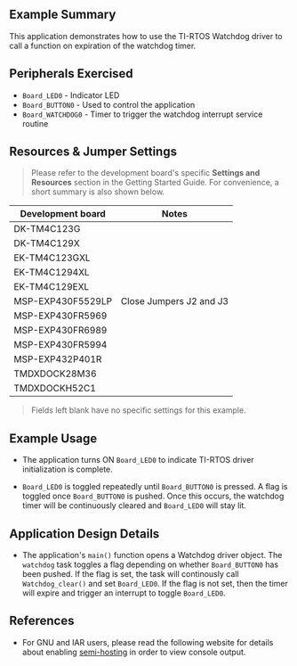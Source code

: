 ## Example Summary

This application demonstrates how to use the TI-RTOS Watchdog driver to call a
function on expiration of the watchdog timer.

## Peripherals Exercised

* `Board_LED0`      - Indicator LED
* `Board_BUTTON0`   - Used to control the application
* `Board_WATCHDOG0` - Timer to trigger the watchdog interrupt service routine

## Resources & Jumper Settings

> Please refer to the development board's specific __Settings and Resources__
> section in the Getting Started Guide. For convenience, a short summary is also
> shown below.

|Development board |   Notes |
|------------------| --------|
| DK-TM4C123G      |  |
| DK-TM4C129X      |  |
| EK-TM4C123GXL    |  |
| EK-TM4C1294XL    |  |
| EK-TM4C129EXL    |  |
| MSP-EXP430F5529LP| Close Jumpers J2 and J3  |
| MSP-EXP430FR5969 |  |
| MSP-EXP430FR6989 |  |
| MSP-EXP430FR5994 |  |
| MSP-EXP432P401R  |  |
| TMDXDOCK28M36    |  |
| TMDXDOCKH52C1    |  |

> Fields left blank have no specific settings for this example.

## Example Usage

* The application turns ON `Board_LED0` to indicate TI-RTOS driver
initialization is complete.

* `Board_LED0` is toggled repeatedly until `Board_BUTTON0` is pressed. A flag is
toggled once `Board_BUTTON0` is pushed. Once this occurs, the watchdog timer will
be continuously cleared and `Board_LED0` will stay lit.

## Application Design Details

* The application's `main()` function opens a Watchdog driver object. The
`watchdog` task toggles a flag depending on whether `Board_BUTTON0` has been
pushed. If the flag is set, the task will continously call `Watchdog_clear()`
and set `Board_LED0`. If the flag is not set, then the timer will expire and
trigger an interrupt to toggle `Board_LED0`.

## References

* For GNU and IAR users, please read the following website for details
  about enabling [semi-hosting](http://processors.wiki.ti.com/index.php/TI-RTOS_Examples_SemiHosting)
  in order to view console output.

